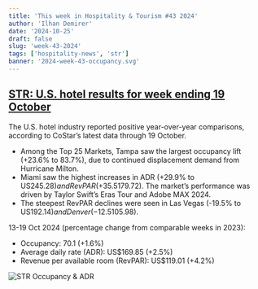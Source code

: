 ```yaml
---
title: 'This week in Hospitality & Tourism #43 2024'
author: 'Ilhan Demirer'
date: '2024-10-25'
draft: false
slug: 'week-43-2024'
tags: ['hospitality-news', 'str']
banner: '2024-week-43-occupancy.svg'
---
```


## [STR: U.S. hotel results for week ending 19 October](https://str.com/press-release/us-hotel-results-week-ending-19-october)

The U.S. hotel industry reported positive year-over-year comparisons, according to CoStar’s latest data through 19 October.

- Among the Top 25 Markets, Tampa saw the largest occupancy lift (+23.6% to 83.7%), due to continued displacement demand from Hurricane Milton.
- Miami saw the highest increases in ADR (+29.9% to US$245.28) and RevPAR (+35.5% to US$179.72). The market’s performance was driven by Taylor Swift’s Eras Tour and Adobe MAX 2024.
- The steepest RevPAR declines were seen in Las Vegas (-19.5% to US$192.14) and Denver (-12.5% to US$105.98).

13-19 Oct 2024 (percentage change from comparable weeks in 2023):

- Occupancy: 70.1 (+1.6%)
- Average daily rate (ADR): US$169.85 (+2.5%)
- Revenue per available room (RevPAR): US$119.01 (+4.2%)

![STR Occupancy & ADR](/images/blogimages/2024-week-43-occupancy.svg)
